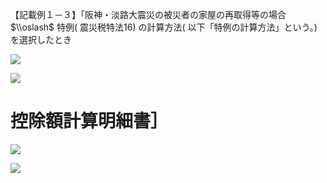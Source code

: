 【記載例１－３】「阪神・淡路大震災の被災者の家屋の再取得等の場合 $\\oslash$ 特例( 震災税特法16) の計算方法( 以下「特例の計算方法」という。) を選択したとき

![](https://www.nta.go.jp/tmp/a5784fed-c0b0-41a4-9294-36d8438e7782/images/22fdffa38062f7a6da9eee66b1de57a2291a11423b2ac282dd6753802a2c16b2.jpg)

![](https://www.nta.go.jp/tmp/a5784fed-c0b0-41a4-9294-36d8438e7782/images/b37e650ef4a033fcbe8587b503752d999ec35b91a24b029444f0cde8b69dbbb3.jpg)

# 控除額計算明細書］

![](https://www.nta.go.jp/tmp/a5784fed-c0b0-41a4-9294-36d8438e7782/images/35b17bc777ccd167a5f872c03bc7163ed3596315fcb5b0f4c3a832e3ec8bdbea.jpg)

![](https://www.nta.go.jp/tmp/a5784fed-c0b0-41a4-9294-36d8438e7782/images/d70383e87dd42737df7f318fda4aff18940ed17f41c8e28af8000fd385d49d00.jpg)